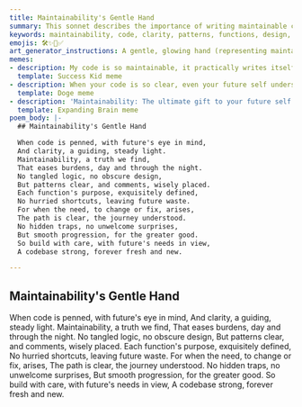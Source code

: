 ```yaml
---
title: Maintainability's Gentle Hand
summary: This sonnet describes the importance of writing maintainable code, emphasizing clarity, clear patterns, and well-defined functions to ease future changes and ensure a strong, enduring codebase.
keywords: maintainability, code, clarity, patterns, functions, design, future, burden, shortcuts, quality, progression, codebase
emojis: 🛠️✨📜✅
art_generator_instructions: A gentle, glowing hand (representing maintainability) is guiding lines of code that are clear, well-structured, and easily navigable. Tangled, chaotic lines of "unmaintainable" code are seen dissolving in the background. The overall feeling should be one of peaceful order, effortless understanding, and the long-term benefits of thoughtful design.
memes:
- description: My code is so maintainable, it practically writes itself.
  template: Success Kid meme
- description: When your code is so clear, even your future self understands it.
  template: Doge meme
- description: 'Maintainability: The ultimate gift to your future self.'
  template: Expanding Brain meme
poem_body: |-
  ## Maintainability's Gentle Hand

  When code is penned, with future's eye in mind,
  And clarity, a guiding, steady light.
  Maintainability, a truth we find,
  That eases burdens, day and through the night.
  No tangled logic, no obscure design,
  But patterns clear, and comments, wisely placed.
  Each function's purpose, exquisitely defined,
  No hurried shortcuts, leaving future waste.
  For when the need, to change or fix, arises,
  The path is clear, the journey understood.
  No hidden traps, no unwelcome surprises,
  But smooth progression, for the greater good.
  So build with care, with future's needs in view,
  A codebase strong, forever fresh and new.

---
```

## Maintainability's Gentle Hand

When code is penned, with future's eye in mind,
And clarity, a guiding, steady light.
Maintainability, a truth we find,
That eases burdens, day and through the night.
No tangled logic, no obscure design,
But patterns clear, and comments, wisely placed.
Each function's purpose, exquisitely defined,
No hurried shortcuts, leaving future waste.
For when the need, to change or fix, arises,
The path is clear, the journey understood.
No hidden traps, no unwelcome surprises,
But smooth progression, for the greater good.
So build with care, with future's needs in view,
A codebase strong, forever fresh and new.
